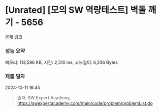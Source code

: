# [Unrated] [모의 SW 역량테스트] 벽돌 깨기 - 5656 

[문제 링크](https://swexpertacademy.com/main/code/problem/problemDetail.do?contestProbId=AWXRQm6qfL0DFAUo) 

### 성능 요약

메모리: 113,596 KB, 시간: 2,510 ms, 코드길이: 6,206 Bytes

### 제출 일자

2024-10-11 16:45



> 출처: SW Expert Academy, https://swexpertacademy.com/main/code/problem/problemList.do